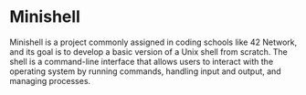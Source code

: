 # Minishell
 Minishell is a project commonly assigned in coding schools like 42 Network, and its goal is to develop a basic version of a Unix shell from scratch. The shell is a command-line interface that allows users to interact with the operating system by running commands, handling input and output, and managing processes.
